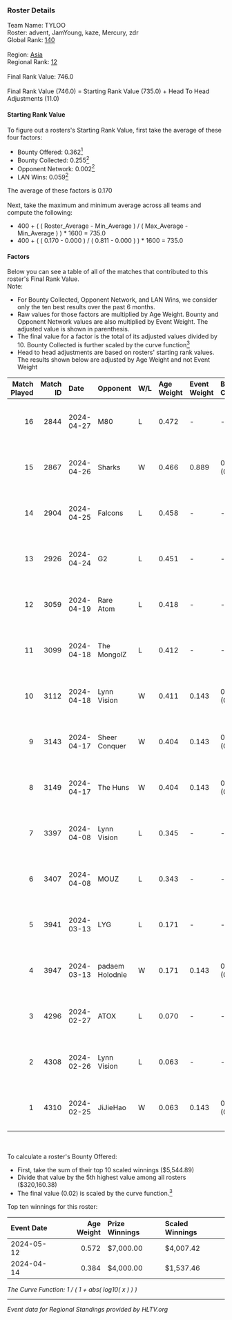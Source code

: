 ### Roster Details<br />
Team Name: TYLOO<br />
Roster: advent, JamYoung, kaze, Mercury, zdr<br />
Global Rank: [140](../standings_global_2024_08_14.md)<br />
<br />
Region: [Asia]( ../standings_asia_2024_08_14.md)<br />
Regional Rank: [12]( ../standings_asia_2024_08_14.md)<br />
<br />
Final Rank Value:  746.0<br />
<br />
Final Rank Value (746.0) = Starting Rank Value (735.0) + Head To Head Adjustments (11.0)<br />

#### Starting Rank Value<br />
To figure out a rosters's Starting Rank Value, first take the average of these four factors:<br />
- Bounty Offered: 0.362[<sup>1</sup>](#table2)
- Bounty Collected: 0.255[<sup>2</sup>](#table1)
- Opponent Network: 0.002[<sup>2</sup>](#table1)
- LAN Wins: 0.059[<sup>2</sup>](#table1)

The average of these factors is 0.170<br />
<br />
Next, take the maximum and minimum average across all teams and compute the following:<br />
- 400 + ( ( Roster_Average - Min_Average ) / ( Max_Average - Min_Average ) ) * 1600 = 735.0
- 400 + ( ( 0.170 - 0.000 ) / ( 0.811 - 0.000 ) ) * 1600 = 735.0


#### Factors<br />
Below you can see a table of all of the matches that contributed to this roster's Final Rank Value.<br />
Note:<br />

- For Bounty Collected, Opponent Network, and LAN Wins, we consider only the ten best results over the past 6 months.
- Raw values for those factors are multiplied by Age Weight. Bounty and Opponent Network values are also multiplied by Event Weight. The adjusted value is shown in parenthesis.
- The final value for a factor is the total of its adjusted values divided by 10. Bounty Collected is further scaled by the curve function[<sup>3</sup>](#curveFunction)
- Head to head adjustments are based on rosters' starting rank values. The results shown below are adjusted by Age Weight and not Event Weight
<span id="table1"></span><br />


| Match Played | Match ID | Date       | Opponent        | W/L | Age Weight | Event Weight | Bounty Collected | Opponent Network | LAN Wins  | H2H Adj. | Roster                                  |
| -: | -: | :- | :- | :- | :- | :- | :- | :- | :- | -: | :- |
|           16 |     2844 | 2024-04-27 | M80             | L   | 0.472      | -            | -                | -                | -         |    -1.14 | advent, JamYoung, kaze, Mercury, zdr    |
|           15 |     2867 | 2024-04-26 | Sharks          | W   | 0.466      | 0.889        | 0.018 (0.008)    | 0.027 (0.011)    | 1 (0.466) |     7.46 | advent, JamYoung, kaze, Mercury, zdr    |
|           14 |     2904 | 2024-04-25 | Falcons         | L   | 0.458      | -            | -                | -                | -         |    -0.19 | advent, JamYoung, kaze, Mercury, zdr    |
|           13 |     2926 | 2024-04-24 | G2              | L   | 0.451      | -            | -                | -                | -         |    -0.01 | advent, JamYoung, kaze, Mercury, zdr    |
|           12 |     3059 | 2024-04-19 | Rare Atom       | L   | 0.418      | -            | -                | -                | -         |    -4.66 | advent, JamYoung, kaze, Mercury, zdr    |
|           11 |     3099 | 2024-04-18 | The MongolZ     | L   | 0.412      | -            | -                | -                | -         |    -0.02 | advent, JamYoung, kaze, Mercury, zdr    |
|           10 |     3112 | 2024-04-18 | Lynn Vision     | W   | 0.411      | 0.143        | 0.079 (0.005)    | 0.161 (0.009)    | 0 (0.000) |    10.52 | advent, JamYoung, kaze, Mercury, zdr    |
|            9 |     3143 | 2024-04-17 | Sheer Conquer   | W   | 0.404      | 0.143        | 0.000 (0.000)    | 0.016 (0.001)    | 0 (0.000) |     2.61 | advent, JamYoung, kaze, Mercury, zdr    |
|            8 |     3149 | 2024-04-17 | The Huns        | W   | 0.404      | 0.143        | 0.000 (0.000)    | 0.000 (0.000)    | 0 (0.000) |     1.72 | advent, JamYoung, kaze, Mercury, zdr    |
|            7 |     3397 | 2024-04-08 | Lynn Vision     | L   | 0.345      | -            | -                | -                | -         |    -1.98 | advent, JamYoung, kaze, Mercury, zdr    |
|            6 |     3407 | 2024-04-08 | MOUZ            | L   | 0.343      | -            | -                | -                | -         |    -0.03 | advent, JamYoung, kaze, Mercury, zdr    |
|            5 |     3941 | 2024-03-13 | LYG             | L   | 0.171      | -            | -                | -                | -         |    -3.03 | advent, JamYoung, lyrics3, Mercury, zdr |
|            4 |     3947 | 2024-03-13 | padaem Holodnie | W   | 0.171      | 0.143        | 0.000 (0.000)    | 0.000 (0.000)    | 0 (0.000) |     0.72 | advent, JamYoung, lyrics3, Mercury, zdr |
|            3 |     4296 | 2024-02-27 | ATOX            | L   | 0.070      | -            | -                | -                | -         |    -0.83 | advent, aumaN, JamYoung, kaze, Mercury  |
|            2 |     4308 | 2024-02-26 | Lynn Vision     | L   | 0.063      | -            | -                | -                | -         |    -0.38 | advent, aumaN, JamYoung, kaze, Mercury  |
|            1 |     4310 | 2024-02-25 | JiJieHao        | W   | 0.063      | 0.143        | 0.000 (0.000)    | 0.003 (0.000)    | 1 (0.063) |     0.27 | advent, aumaN, JamYoung, kaze, Mercury  |

<br />
<span id="table2"></span><br />
To calculate a roster's Bounty Offered:<br />

- First, take the sum of their top 10 scaled winnings ($5,544.89)
- Divide that value by the 5th highest value among all rosters ($320,160.38)
- The final value (0.02) is scaled by the curve function.[<sup>3</sup>](#curveFunction)

Top ten winnings for this roster:<br />

| Event Date | Age Weight | Prize Winnings | Scaled Winnings |
| :- | -: | :- | :- |
| 2024-05-12 |      0.572 | $7,000.00      | $4,007.42       |
| 2024-04-14 |      0.384 | $4,000.00      | $1,537.46       |


<span id="curveFunction"></span>_The Curve Function: 1 / ( 1 + abs( log10( x ) ) )_<br />

---
_Event data for Regional Standings provided by HLTV.org_<br />
